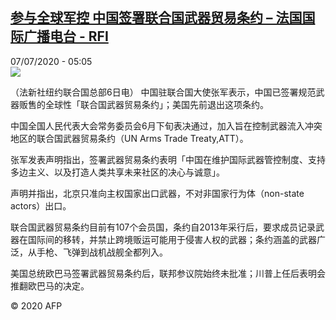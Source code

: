 <!--1594097715000-->
[参与全球军控 中国签署联合国武器贸易条约 – 法国国际广播电台 - RFI](http://www.rfi.fr//cn/contenu/20200707-%E5%8F%82%E4%B8%8E%E5%85%A8%E7%90%83%E5%86%9B%E6%8E%A7-%E4%B8%AD%E5%9B%BD%E7%AD%BE%E7%BD%B2%E8%81%94%E5%90%88%E5%9B%BD%E6%AD%A6%E5%99%A8%E8%B4%B8%E6%98%93%E6%9D%A1%E7%BA%A6)
------

<div>07/07/2020 - 05:05</div><img src="https://s.rfi.fr/media/display/954c29a4-c003-11ea-af97-005056a964fe/w:310/p:16x9/int0006b.200707110501.jpg"><div class="t-content__body u-clearfix"><div class="m-interstitial"></div><p>（法新社纽约联合国总部6日电）    中国驻联合国大使张军表示，中国已签署规范武器贩售的全球性「联合国武器贸易条约」；美国先前退出这项条约。</p><p>    中国全国人民代表大会常务委员会6月下旬表决通过，加入旨在控制武器流入冲突地区的联合国武器贸易条约（UN Arms Trade Treaty,ATT）。</p><p>    张军发表声明指出，签署武器贸易条约表明「中国在维护国际武器管控制度、支持多边主义、以及打造人类共享未来社区的决心与诚意」。</p><p>    声明并指出，北京只准向主权国家出口武器，不对非国家行为体（non-state actors）出口。</p><p>    联合国武器贸易条约目前有107个会员国，条约自2013年采行后，要求成员记录武器在国际间的移转，并禁止跨境贩运可能用于侵害人权的武器；条约涵盖的武器广泛，从手枪、飞弹到战机战舰全都列入。</p><p>    美国总统欧巴马签署武器贸易条约后，联邦参议院始终未批准；川普上任后表明会推翻欧巴马的决定。</p><p class="t-copyright">© 2020 AFP</p>        </div>
